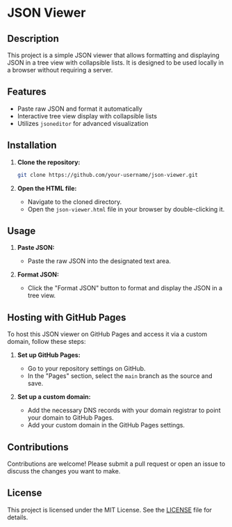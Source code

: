 # JSON Viewer

## Description

This project is a simple JSON viewer that allows formatting and displaying JSON in a tree view with collapsible lists. It is designed to be used locally in a browser without requiring a server.

## Features

- Paste raw JSON and format it automatically
- Interactive tree view display with collapsible lists
- Utilizes `jsoneditor` for advanced visualization

## Installation

1. **Clone the repository:**
   ```bash
   git clone https://github.com/your-username/json-viewer.git
   ```

2. **Open the HTML file:**
   - Navigate to the cloned directory.
   - Open the `json-viewer.html` file in your browser by double-clicking it.

## Usage

1. **Paste JSON:**
   - Paste the raw JSON into the designated text area.

2. **Format JSON:**
   - Click the "Format JSON" button to format and display the JSON in a tree view.

## Hosting with GitHub Pages

To host this JSON viewer on GitHub Pages and access it via a custom domain, follow these steps:

1. **Set up GitHub Pages:**
   - Go to your repository settings on GitHub.
   - In the "Pages" section, select the `main` branch as the source and save.

2. **Set up a custom domain:**
   - Add the necessary DNS records with your domain registrar to point your domain to GitHub Pages.
   - Add your custom domain in the GitHub Pages settings.

## Contributions

Contributions are welcome! Please submit a pull request or open an issue to discuss the changes you want to make.

## License

This project is licensed under the MIT License. See the [LICENSE](LICENSE) file for details.
